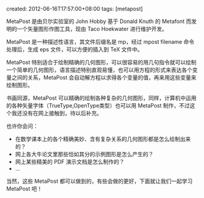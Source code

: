 created: 2012-06-16T17:57:00+08:00
tags: [metapost]

MetaPost 是由贝尔实验室的 John Hobby 基于 Donald Knuth 的 Metafont 而发明的一个矢量图形作图工具，现由 Taco Hoekwater 进行维护开发。

MetaPost 是一种描述性语言，其文件后缀名是 mp，经过 mpost filename 命令处理后，生成 eps 文件，可以方便的插入到 TeX 文件中。
 
MetaPost 特别适合于绘制精确的几何图形，可以很容易的用几句指令就可以绘制一个简单的几何图形，语言描述特别直观易懂，也可以用方程的形式来表达各个变量之间的关系，MetaPost 会自动解方程以求得各个变量的值，再来用这些变量来绘制图形。
 
书画同源，MetaPost 可以精确的绘制各种复杂的几何图形，同样，计算机中运用的各种矢量字体（TrueType,OpenType类型）也可以用 MetaPost 制作，不过这个我还没有在网上接触到，待以后补充。
 
也许你会问：

* 在数学课本上的各个精确美妙、含有复杂关系的几何图形都是怎么绘制出来的？
* 网上各大牛论文里那些恰如其分的示例图形是怎么产生的？
* 网上某些精美的 PDF 演示文档是怎么制作的？
* ...
 
当然，这些 MetaPost 都可以做到的，有些会做的更好，下面就让我们一起学习 MetaPost 吧！
